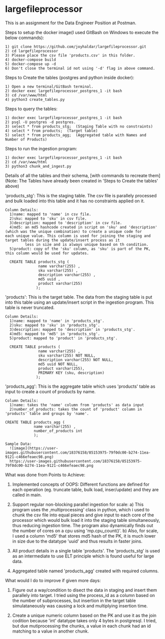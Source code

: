 # largefileprocessor
This is an assignment for the Data Engineer Position at Postman.


  Steps to setup the docker image(I used GitBash on Windows to execute the below commands):

    1) git clone https://github.com/joyhaldar/largefileprocessor.git
    2) cd largefileprocessor
    3) Please place the csv file 'products.csv' in this folder.
    4) docker-compose build
    5) docker-compose up -d
    6) Don't close the terminal id not using '-d' flag in above command.


  Steps to Create the tables (postgres and python inside docker):

    1) Open a new terminal/GitBash terminal.
    2) docker exec largefileprocessor_postgres_1 -it bash
    3) cd /var/www/html
    4) python3 create_tables.py


  Steps to query the tables:

    1) docker exec largefileprocessor_postgres_1 -it bash
    2) psql -U postgres -d postgres.
    3) select * from products_stg;  (Staging Table with no constraints)
    4) select * from products;  (Target table)
    5) select * from products_agg;  (Aggregated table with Names and Number of Products)


  Steps to run the ingestion program:

    1) docker exec largefileprocessor_postgres_1 -it bash
    2) cd /var/www/html
    3) python3 chunk_and_ingest.py




Details of all the tables and their schema, [with commands to recreate them] (Note: The Tables have already been created in 'Steps to Create the tables' above)

  'products_stg':
    This is the staging table. The csv file is parallely processed and bulk loaded into this table and it has no constraints applied on     it.

    Column Details:
      1)name: mapped to 'name' in csv file.
      2)sku: mapped to 'sku' in csv file.
      3)description: mapped to 'description' in csv file.
      4)md5: an md5 hashcode created in script on 'sku' and 'description' (which was the unique combination) to create a unique code for              each unique value. This column is used for joining the staging and target tables during the update/insert process as it
             less in size and is always unique based on th condition.
      5)product: copy of the 'sku' column, as 'sku' is part of the PK, this column would be used for updates.

      CREATE TABLE products_stg (
                   name varchar(255) ,
                   sku varchar(255) ,
                   description varchar(255) ,
                   md5 uuid , 
                   product varchar(255) 
                  );
                
  'products':
    This is the target table. The data from the staging table is put into this table using an update/insert script in the ingestion         program. This table is never truncated.

    Column Details:
      1)name: mapped to 'name' in 'products_stg'.
      2)sku: mapped to 'sku' in 'products_stg'.
      3)description: mapped to 'description' in 'products_stg'.
      4)md5: mapped to 'md5' in 'products_stg'.
      5)product: mapped to 'product' in 'products_stg'.

      CREATE TABLE products (
                   name varchar(255) ,
                   sku varchar(255) NOT NULL,
                   description varchar(255) NOT NULL,
                   md5 uuid NOT NULL,
                   product varchar(255),
                   PRIMARY KEY (sku, description)
                  );

  'products_agg':
    This is the aggregate table which uses 'products' table as input to create a count of products by name.

    Column Details:
      1)name: takes the 'name' column from 'products' as data input
      2)number_of_products: takes the count of 'product' column in 'products' table and groups by 'name'.

    CREATE TABLE products_agg (
                 name varchar(255) ,
                 number_of_products int
                 );
                 
    Sample Data:
      ![image](https://user-images.githubusercontent.com/18376158/85153975-79f0dc00-b274-11ea-9121-c466efeaec98.png)
      https://user-images.githubusercontent.com/18376158/85153975-79f0dc00-b274-11ea-9121-c466efeaec98.png
    
    
    
What was done from Points to Achieve:
  1) Implemented concepts of OOPS:
      Different functions are defined for each operation (eg. truncate table, bulk load, inser/update) and they are called in main.
      
  2) Support regular non-blocking parallel ingestion for scale:
      a) This program uses the ,multiprocessing' class in python, which i used to chunk the csv file into equal pieces and give input to          each core of the processor which would bulk load it into the staging table simultaneously, thus reducing ingestion time. The            program also dynamically finds out the number of cores on a cpu using 'mp.cpu_count()'.
      b) Also, for scale, I used a column 'md5' that stores md5 hash of the PK, it is much lower in size due to the datatype 'uuid' and          thus results in faster joins.
      
   3) All product details in a single table 'products'. The 'products_stg' is used as an intermediate to use ELT principle which is           found useful for large data.
   
   4) Aggregated table named 'products_agg' created with required columns.


What would I do to improve if given more days:

  1) Figure out a way/condition to disect the data in staging and insert them parallely into target. I tried using the process_id as a        column based on the number of subprocesses, but insertion in the target table simulataneously was causing a lock and multiplying        insertion time.
  
  2) Create a unique numeric column based on the PK and use it as the join codition because 'int' datatype takes only 4 bytes in              postgresql. I tried, but due mutiprocessing the chunks, a value in each chunk had an id matching to a value in another chunk.
